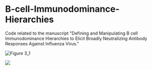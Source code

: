 # B-cell-Immunodominance-Hierarchies
Code related to the manuscript "Defining and Manipulating B cell Immunodominance Hierarchies to Elicit Broadly Neutralizing Antibody Responses Against Influenza Virus."


![Figure 3_1](https://user-images.githubusercontent.com/17319617/94994644-eca56f00-0566-11eb-80f5-99b37c90b9f5.jpg)


![](/images/nuclear_topics5.png)
